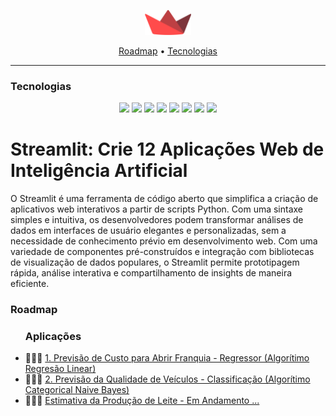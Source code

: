 <p align="center">
  <img height="40px" src="./utils/streamlit_logo.png">
</p>

<p align="center">
    <a href="#roadmap">Roadmap</a>
  • <a href="#techs">Tecnologias</a> 
</p>


---


<h3  id="techs">Tecnologias</h3>

<p align=center> <img src="https://img.shields.io/badge/python-3670A0?style=for-the-badge&logo=python&logoColor=ffdd54"> <img src="https://img.shields.io/badge/pandas-%23150458.svg?style=for-the-badge&logo=pandas&logoColor=white""> <img src="https://img.shields.io/badge/numpy-%23013243.svg?style=for-the-badge&logo=numpy&logoColor=white"> <img src="https://img.shields.io/badge/Matplotlib-%23ffffff.svg?style=for-the-badge&logo=Matplotlib&logoColor=black"> <img src="https://img.shields.io/badge/jupyter-%23FA0F00.svg?style=for-the-badge&logo=jupyter&logoColor=white"> <img src="https://img.shields.io/badge/TensorFlow-%23FF6F00.svg?style=for-the-badge&logo=TensorFlow&logoColor=white"> <img src="https://img.shields.io/badge/PyTorch-%23EE4C2C.svg?style=for-the-badge&logo=PyTorch&logoColor=white"> <img src="https://img.shields.io/badge/scikit--learn-%23F7931E.svg?style=for-the-badge&logo=scikit-learn&logoColor=white">
  </ul>
  <br>
</p>


# Streamlit: Crie 12 Aplicações Web de Inteligência Artificial

O Streamlit é uma ferramenta de código aberto que simplifica a criação de aplicativos web interativos a partir de scripts Python. Com uma sintaxe simples e intuitiva, os desenvolvedores podem transformar análises de dados em interfaces de usuário elegantes e personalizadas, sem a necessidade de conhecimento prévio em desenvolvimento web. Com uma variedade de componentes pré-construídos e integração com bibliotecas de visualização de dados populares, o Streamlit permite prototipagem rápida, análise interativa e compartilhamento de insights de maneira eficiente.


<h3>Roadmap</h3>


<p id="roadmap"> 
  <ul>
    <h3>Aplicações</h3>
    <p>
    <li>👨🏾‍💻 <a href="./caso1_franquias/">1. Previsão de Custo para Abrir Franquia - Regressor (Algorítimo Regresão Linear)</a></li>
    <li>👨🏾‍💻 <a href="./caso2_class_carros/">2. Previsão da Qualidade de Veículos - Classificação (Algorítimo Categorical Naive Bayes)</a></li>
    <li>👨🏾‍💻 <a href="./python_basico/plotly_introducao.ipynb">Estimativa da Produção de Leite - Em Andamento ...</a></li>
  </ul>
</p>


